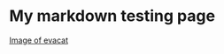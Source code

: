 # My markdown testing page

[Image of evacat](https://myoctocat.com/assets/images/octocats/octocat-13.png)


